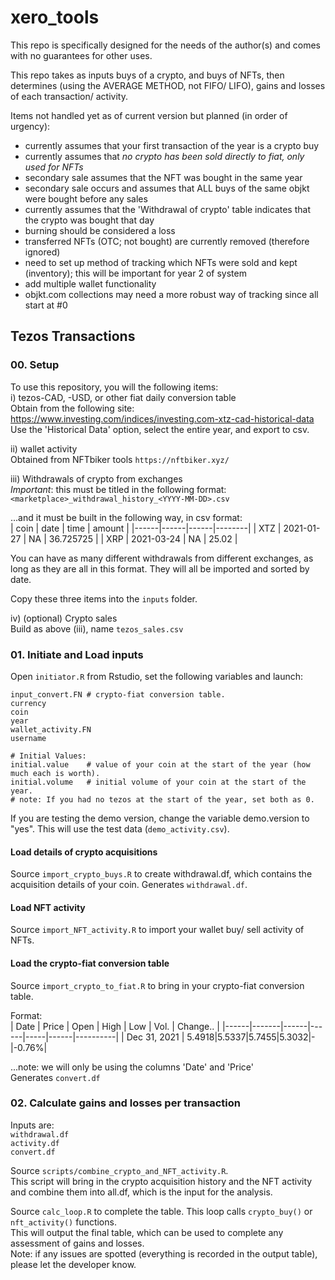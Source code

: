 # xero_tools

This repo is specifically designed for the needs of the author(s) and comes with no guarantees for other uses.      

This repo takes as inputs buys of a crypto, and buys of NFTs, then determines (using the AVERAGE METHOD, not FIFO/ LIFO), gains and losses of each transaction/ activity.       

Items not handled yet as of current version but planned (in order of urgency):       
- currently assumes that your first transaction of the year is a crypto buy
- currently assumes that *no crypto has been sold directly to fiat, only used for NFTs*
- secondary sale assumes that the NFT was bought in the same year
- secondary sale occurs and assumes that ALL buys of the same objkt were bought before any sales  
- currently assumes that the 'Withdrawal of crypto' table indicates that the crypto was bought that day     
- burning should be considered a loss
- transferred NFTs (OTC; not bought) are currently removed (therefore ignored)
- need to set up method of tracking which NFTs were sold and kept (inventory); this will be important for year 2 of system
- add multiple wallet functionality
- objkt.com collections may need a more robust way of tracking since all start at #0

## Tezos Transactions
### 00. Setup
To use this repository, you will the following items:     
i) tezos-CAD, -USD, or other fiat daily conversion table           
Obtain from the following site:        
https://www.investing.com/indices/investing.com-xtz-cad-historical-data     
Use the 'Historical Data' option, select the entire year, and export to csv.    

ii) wallet activity         
Obtained from NFTbiker tools `https://nftbiker.xyz/`       

iii) Withdrawals of crypto from exchanges          
*Important*: this must be titled in the following format:       
`<marketplace>_withdrawal_history_<YYYY-MM-DD>.csv`        

...and it must be built in the following way, in csv format:     
| coin | date | time | amount |
|------|------|------|--------|
| XTZ | 2021-01-27 | NA | 36.725725 |
| XRP | 2021-03-24 | NA | 25.02 |

You can have as many different withdrawals from different exchanges, as long as they are all in this format. They will all be imported and sorted by date.       

Copy these three items into the `inputs` folder.      

iv) (optional) Crypto sales        
Build as above (iii), name `tezos_sales.csv`       




### 01. Initiate and Load inputs
Open `initiator.R` from Rstudio, set the following variables and launch:         
```
input_convert.FN # crypto-fiat conversion table.  
currency    
coin 
year 
wallet_activity.FN   
username 

# Initial Values:   
initial.value    # value of your coin at the start of the year (how much each is worth).     
initial.volume   # initial volume of your coin at the start of the year.       
# note: If you had no tezos at the start of the year, set both as 0.    

``` 
If you are testing the demo version, change the variable demo.version to "yes". This will use the test data (`demo_activity.csv`).       


#### Load details of crypto acquisitions
Source `import_crypto_buys.R` to create withdrawal.df, which contains the acquisition details of your coin. Generates `withdrawal.df`.         

#### Load NFT activity
Source `import_NFT_activity.R` to import your wallet buy/ sell activity of NFTs.      

#### Load the crypto-fiat conversion table
Source `import_crypto_to_fiat.R` to bring in your crypto-fiat conversion table.      

Format:     
| Date | Price | Open | High | Low | Vol. | Change.. |
|------|-------|------|------|-----|------|----------|
| Dec 31, 2021 | 5.4918|5.5337|5.7455|5.3032|-|-0.76%|

...note: we will only be using the columns 'Date' and 'Price'      
Generates `convert.df`     


### 02. Calculate gains and losses per transaction
Inputs are:     
`withdrawal.df`        
`activity.df`       
`convert.df`       

Source `scripts/combine_crypto_and_NFT_activity.R`.        
This script will bring in the crypto acquisition history and the NFT activity and combine them into all.df, which is the input for the analysis.       

Source `calc_loop.R` to complete the table. This loop calls `crypto_buy()` or `nft_activity()` functions.       
This will output the final table, which can be used to complete any assessment of gains and losses.          
Note: if any issues are spotted (everything is recorded in the output table), please let the developer know.           



